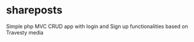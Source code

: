# shareposts
 Simple php MVC CRUD app with login and Sign up functionalities based on Travesty media 
